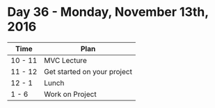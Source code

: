 # Day 36 - Monday, November 13th, 2016


Time        |   Plan   |
----------------|-------
10 - 11 | MVC Lecture
11 - 12 | Get started on your project
12 - 1    | Lunch
1 - 6 | Work on Project
